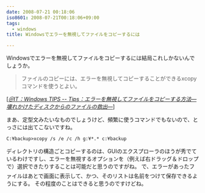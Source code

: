 ```yaml
---
date: 2008-07-21 00:18:06
iso8601: 2008-07-21T00:18:06+09:00
tags:
  - windows
title: Windowsでエラーを無視してファイルをコピーするには

---
```


Windowsでエラーを無視してファイルをコピーするには結局これしかないんでしょうか。

<blockquote cite="http://www.atmarkit.co.jp/fwin2k/win2ktips/268filecopy/filecopy.html" title="Source: ＠IT：Windows TIPS -- Tips：エラーを無視してファイルをコピーする方法―壊れかけたディスクからのファイルの救出―; Accessed Date: 7/21/2008" class="blockquote">
  <p>ファイルのコピーには、エラーを無視してコピーすることができるxcopyコマンドを使うとよい。</p>
</blockquote>
<div class="cite"> [<cite><a href="http://www.atmarkit.co.jp/fwin2k/win2ktips/268filecopy/filecopy.html">＠IT：Windows TIPS -- Tips：エラーを無視してファイルをコピーする方法―壊れかけたディスクからのファイルの救出―</a></cite>] </div>

まあ、定型文みたいなものでしょうけど、頻繁に使うコマンドでもないので、とっさには出てこないですね。

```default
C:¥backup>xcopy /s /e /c /h g:¥*.* c:¥backup
```

ディレクトリの構造ごとコピーするのは、GUIのエクスプローラのほうが秀でているわけですし、エラーを無視するオプションを（例えば右ドラッグ＆ドロップで）選択できたりすることは可能だと思うのですがね&#133;。
で、エラーがあったファイルはあとで画面に表示して、かつ、そのリストは名前をつけて保存できるようにする。
その程度のことはできると思うのですけどね。
